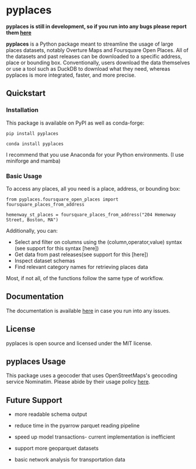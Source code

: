 # pyplaces

**pyplaces is still in development, so if you run into any bugs please report them [here](https://github.com/tbanken/pyplaces/issues)**

**pyplaces** is a Python package meant to streamline the usage of large places datasets, notably Overture Maps and Foursquare Open Places. All of the datasets and past releases can be downloaded to a specific address, place or bounding box. Conventionally, users download the data themselves or use a tool such as DuckDB to download what they need, whereas pyplaces is more integrated, faster, and more precise. 

## Quickstart

### Installation

This package is available on PyPI as well as conda-forge:

    pip install pyplaces

    conda install pyplaces

I recommend that you use Anaconda for your Python environments. (I use miniforge and mamba)

### Basic Usage

To access any places, all you need is a place, address, or bounding box:

    from pyplaces.foursquare_open_places import foursquare_places_from_address

    hemenway_st_places = foursquare_places_from_address("204 Hemenway Street, Boston, MA")

Additionally, you can:
- Select and filter on columns using the \(column,operator,value\) syntax (see support for this syntax [here])
- Get data from past releases(see support for this [here])
- Inspect dataset schemas
- Find relevant category names for retrieving places data

Most, if not all, of the functions follow the same type of workflow.

## Documentation

The documentation is available [here](https://pyplaces.readthedocs.io/en/latest/) in case you run into any issues. 

## License

pyplaces is open source and licensed under the MIT license. 

## pyplaces Usage

This package uses a geocoder that uses OpenStreetMaps's geocoding service Nominatim. Please abide by their usage policy [here](https://operations.osmfoundation.org/policies/nominatim).

## Future Support

- more readable schema output

- reduce time in the pyarrow parquet reading pipeline

- speed up model transactions- current implementation is inefficient

- support more geoparquet datasets

- basic network analysis for transportation data
